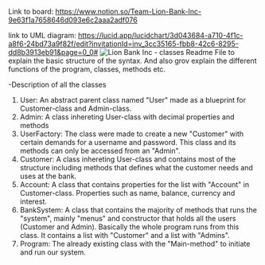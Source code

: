 Link to board: https://www.notion.so/Team-Lion-Bank-Inc-9e63f1a7658646d093e6c2aaa2adf076

link to UML diagram: https://lucid.app/lucidchart/3d043684-a710-4f1c-a8f6-24bd73a9f82f/edit?invitationId=inv_3cc35165-fbb8-42c6-8295-dd8b3913eb91&page=0_0#
![Lion Bank Inc  - classes](https://user-images.githubusercontent.com/91311247/146573842-0b9e5a80-72dc-4042-823b-dcadd4036b46.png)
Readme File to explain the basic structure of the syntax. And also grov explain the different functions of the program, classes, methods etc.

-Description of all the classes

1. User: An abstract parent class named "User" made as a blueprint for Customer-class and Admin-class.
2. Admin: A class inhereting User-class with decimal properties and methods
3. UserFactory: The class were made to create a new "Customer" with certain demands for a username and password. This class and its methods can only be accessed from an "Admin".
4. Customer: A class inhereting User-class and contains most of the structure including methods that defines what the customer needs and uses at the bank.
5. Account: A class that contains properties for the list with "Account" in Customer-class. Properties such as name, balance, currency and interest.
6. BankSystem: A class that contains the majority of methods that runs the "system", mainly "menus" and constructor that holds all the users (Customer and Admin). Basically the whole program runs from this class. It contains a list with "Customer" and a list with "Admins".
7. Program: The already existing class with the "Main-method" to initiate and run our system.

